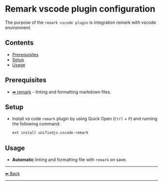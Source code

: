 # Remark vscode plugin configuration

The purpose of the `remark vscode plugin` is integration remark with vscode environment.

## Contents

- [Prerequisites](#prerequisites)
- [Setup](#setup)
- [Usage](#usage)

## Prerequisites

- [➡ remark](../../packages/remark/README.md) - linting and formatting markdown files.

## Setup

- Install vs code `remark` plugin by using Quick Open (`Ctrl` + `P`) and running the following command:

  ```sh
  ext install unifiedjs.vscode-remark
  ```

## Usage

- **Automatic** linting and formatting file with `remark` on save.

---

[⬅ Back](../../README.md)

---
